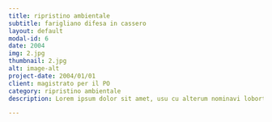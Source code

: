 ```yaml
---
title: ripristino ambientale
subtitle: farigliano difesa in cassero
layout: default
modal-id: 6
date: 2004
img: 2.jpg
thumbnail: 2.jpg
alt: image-alt
project-date: 2004/01/01
client: magistrato per il PO
category: ripristino ambientale
description: Lorem ipsum dolor sit amet, usu cu alterum nominavi lobortis. At duo novum diceret. Tantas apeirian vix et, usu sanctus postulant inciderint ut, populo diceret necessitatibus in vim. Cu eum dicam feugiat noluisse. lol

---
```

